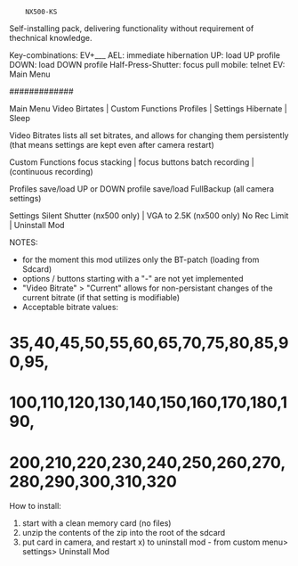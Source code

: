 		
		NX500-KS

Self-installing pack, delivering functionality without requirement of thechnical knowledge.

Key-combinations:
EV+___
AEL: immediate hibernation
UP: load UP profile
DOWN: load DOWN profile
Half-Press-Shutter: focus pull
mobile: telnet
EV: Main Menu

#############

Main Menu
Video Birtates | 	Custom Functions
Profiles	|	Settings
Hibernate	|	Sleep

Video Bitrates
lists all set bitrates, and allows for changing them persistently
(that means settings are kept even after camera restart)

Custom Functions
focus stacking 	|	 focus buttons
batch recording 	|
(continuous recording)

Profiles
save/load UP or DOWN profile
save/load FullBackup (all camera settings)

Settings
Silent Shutter (nx500 only) 	|	VGA to 2.5K (nx500 only)
No Rec Limit 			|	Uninstall Mod


NOTES:
- for the moment this mod utilizes only the BT-patch (loading from Sdcard)
- options / buttons starting with a "-" are not yet implemented
- "Video Bitrate" > "Current" allows for non-persistant changes of the current bitrate (if that setting is modifiable)
- Acceptable bitrate values:
#       35,40,45,50,55,60,65,70,75,80,85,90,95,
#       100,110,120,130,140,150,160,170,180,190,
#       200,210,220,230,240,250,260,270,280,290,300,310,320


How to install:
1) start with a clean memory card (no files)
2) unzip the contents of the zip into the root of the sdcard
3) put card in camera, and restart
x) to uninstall mod - from custom menu> settings> Uninstall Mod
